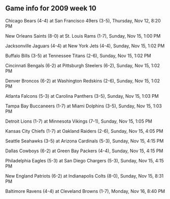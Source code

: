## Game info for 2009 week 10
Chicago Bears (4-4) at San Francisco 49ers (3-5), Thursday, Nov 12, 8:20 PM



New Orleans Saints (8-0) at St. Louis Rams (1-7), Sunday, Nov 15, 1:00 PM

Jacksonville Jaguars (4-4) at New York Jets (4-4), Sunday, Nov 15, 1:02 PM

Buffalo Bills (3-5) at Tennessee Titans (2-6), Sunday, Nov 15, 1:02 PM

Cincinnati Bengals (6-2) at Pittsburgh Steelers (6-2), Sunday, Nov 15, 1:02 PM

Denver Broncos (6-2) at Washington Redskins (2-6), Sunday, Nov 15, 1:02 PM

Atlanta Falcons (5-3) at Carolina Panthers (3-5), Sunday, Nov 15, 1:03 PM

Tampa Bay Buccaneers (1-7) at Miami Dolphins (3-5), Sunday, Nov 15, 1:03 PM

Detroit Lions (1-7) at Minnesota Vikings (7-1), Sunday, Nov 15, 1:05 PM



Kansas City Chiefs (1-7) at Oakland Raiders (2-6), Sunday, Nov 15, 4:05 PM

Seattle Seahawks (3-5) at Arizona Cardinals (5-3), Sunday, Nov 15, 4:15 PM

Dallas Cowboys (6-2) at Green Bay Packers (4-4), Sunday, Nov 15, 4:15 PM

Philadelphia Eagles (5-3) at San Diego Chargers (5-3), Sunday, Nov 15, 4:15 PM



New England Patriots (6-2) at Indianapolis Colts (8-0), Sunday, Nov 15, 8:31 PM



Baltimore Ravens (4-4) at Cleveland Browns (1-7), Monday, Nov 16, 8:40 PM

